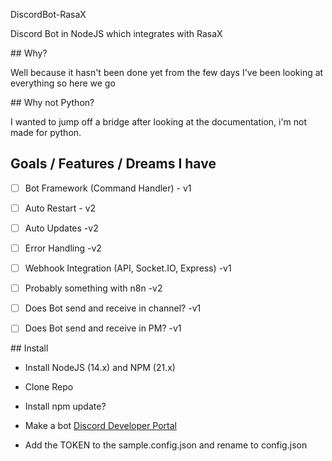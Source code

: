 DiscordBot-RasaX

Discord Bot in NodeJS which integrates with RasaX

## Why?

Well because it hasn't been done yet from the few days I've been looking at everything so here we go

## Why not Python?

I wanted to jump off a bridge after looking at the documentation, i'm not made for python.

## Goals / Features / Dreams I have

- [ ] Bot Framework (Command Handler) - v1
  
- [ ] Auto Restart - v2
  
- [ ] Auto Updates -v2
  
- [ ] Error Handling -v2
  
- [ ] Webhook Integration (API, Socket.IO, Express) -v1
  
- [ ] Probably something with n8n -v2
  
- [ ] Does Bot send and receive in channel? -v1
  
- [ ] Does Bot send and receive in PM? -v1
  

## Install

- Install NodeJS (14.x) and NPM (21.x)
  
- Clone Repo
  
- Install npm update?
  
- Make a bot [Discord Developer Portal](https://discord.com/developers/applications) 
  
- Add the TOKEN to the sample.config.json and rename to config.json
